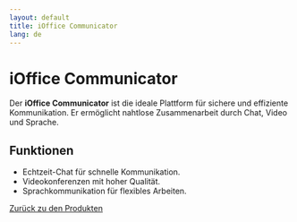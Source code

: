 ```yaml
---
layout: default
title: iOffice Communicator
lang: de
---
```


# iOffice Communicator

Der **iOffice Communicator** ist die ideale Plattform für sichere und effiziente Kommunikation. Er ermöglicht nahtlose Zusammenarbeit durch Chat, Video und Sprache.

## Funktionen
- Echtzeit-Chat für schnelle Kommunikation.
- Videokonferenzen mit hoher Qualität.
- Sprachkommunikation für flexibles Arbeiten.

[Zurück zu den Produkten](.)
